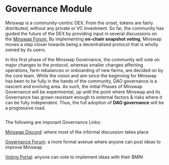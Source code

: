 # Governance Module

Minswap is a community-centric DEX. From the onset, tokens are fairly distributed, without any private or VC investment. So far, the community has guided the future of the DEX by providing input in several discussions on the [Minswap Forum.](https://r.search.yahoo.com/\_ylt=Awr93JpybWFjxnAA6LoM34lQ;\_ylu=Y29sbwNncTEEcG9zAzEEdnRpZAMEc2VjA3Ny/RV=2/RE=1667358195/RO=10/RU=https%3a%2f%2fforum.minswap.org%2f/RK=2/RS=c8k92kBL1gmK.CaWcXAvD9LGOX0-) By implementing **on-chain snapshot voting**, Minswap moves a step closer towards being a decentralized protocol that is wholly owned by its users.

In this first phase of the Minswap Governance, the community will vote on major changes to the protocol, whereas smaller changes affecting operations, farm rebalances or onboarding of new farms, are decided on by the core team. While the vision and aim since the beginning for Minswap has been to be fully in the hands of the community, DAO governance is a nascent and evolving area. As such, the initial Phases of Minswap Governance will be experimental, up until the point where Minswap and its Governance has grown resistant enough to external factors & risks where it can be fully independent. Thus, the full adoption of **DAO governance** will be a progressive road.

<figure><img src="../.gitbook/assets/governance-infographic_720.png" alt=""><figcaption></figcaption></figure>

The following are imporant Governance Links:

[Minswap Discord](https://discord.gg/minswap): where most of the informal discussion takes place

[Governance Forum](https://forum.minswap.org): a more formal avenue where anyone can post ideas to improve Minswap

[Voting Portal](https://app.minswap.org/gov): anyone can vote to implement ideas with their $MIN&#x20;
